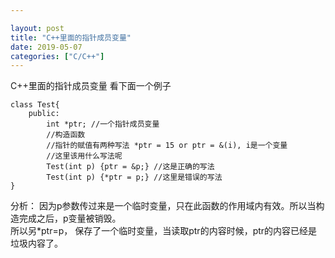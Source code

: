 ```yaml
---

layout: post
title: "C++里面的指针成员变量"
date: 2019-05-07
categories: ["C/C++"]   
---
```

   
C++里面的指针成员变量
看下面一个例子

```
class Test{
	public:
		int *ptr; //一个指针成员变量
		//构造函数
		//指针的赋值有两种写法 *ptr = 15 or ptr = &(i), i是一个变量
		//这里该用什么写法呢
		Test(int p) {ptr = &p;} //这是正确的写法
		Test(int p) {*ptr = p;} //这里是错误的写法
}
```

分析：
因为p参数传过来是一个临时变量，只在此函数的作用域内有效。所以当构造完成之后，p变量被销毁。   
所以另*ptr=p， 保存了一个临时变量，当读取ptr的内容时候，ptr的内容已经是垃圾内容了。